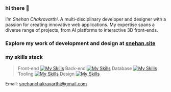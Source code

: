 ### hi there 👋
 I’m _Snehan Chakravarthi_. A multi-disciplinary developer and designer with a passion for creating innovative web applications. My expertise spans a diverse range of projects, from AI platforms to interactive 3D front-ends.

###  Explore my work of development and design at [snehan.site](https://snehan.site)

### my skills stack
> Front-end [![My Skills](https://skillicons.dev/icons?i=react,threejs,svelte,next,astro,remix,tailwind)](https://skillicons.dev)
> Back-end [![My Skills](https://skillicons.dev/icons?i=nodejs,express,python,flask,fastapi,django)](https://skillicons.dev)
> Database [![My Skills](https://skillicons.dev/icons?i=postgres,mysql,supabase,mongo,firebase)](https://skillicons.dev)
> Tooling [![My Skills](https://skillicons.dev/icons?i=postman,graphql,git,vscode,docker,vercel,kubernetes)](https://skillicons.dev)
> Design [![My Skills](https://skillicons.dev/icons?i=figma,xd,blender,ps,ai,ae)](https://skillicons.dev)

Email: snehanchakravarthi@gmail.com
